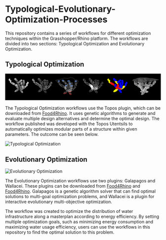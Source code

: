 # Typological-Evolutionary-Optimization-Processes

This repository contains a series of workflows for different optimization techniques within the Grasshopper/Rhino platform. The workflows are divided into two sections: Typological Optimization and Evolutionary Optimization.

## Typological Optimization

![Typological Optimization](./typologicalopti_preview.jpg)

The Typological Optimization workflows use the Topos plugin, which can be downloaded from [Food4Rhino](https://www.food4rhino.com/app/topos). It uses genetic algorithms to generate and evaluate multiple design alternatives and determine the optimal design. The workflow published was developed with the Topos Utentsils to automatically optimizes modular parts of a structure within given parameters. The outcome can be seen below. 

![Typological Optimization](./typological_preview2.gif)

## Evolutionary Optimization

![Evolutionary Optimization](./evolutionary_optimization.gif)

The Evolutionary Optimization workflows use two plugins: Galapagos and Wallacei. These plugins can be downloaded from [Food4Rhino](https://www.food4rhino.com/app/galapagos) and [Food4Rhino](https://www.food4rhino.com/app/wallacei). Galapagos is a genetic algorithm solver that can find optimal solutions to multi-goal optimization problems, and Wallacei is a plugin for interactive evolutionary multi-objective optimization. 

The workflow was created to optimize the distribution of water infrastructure along a masterplan according to energy efficiency. By setting multiple optimization goals, such as minimizing energy consumption and maximizing water usage efficiency, users can use the workflows in this repository to find the optimal solution to this problem.

